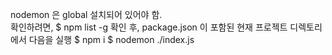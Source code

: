 nodemon 은 global 설치되어 있어야 함.  
확인하려면, 
$ npm list -g 
확인 후, package.json 이 포함된 현재 프로젝트 디렉토리에서 다음을 실행 
$ npm i 
$ nodemon ./index.js 
